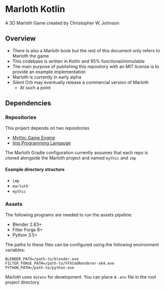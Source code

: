 # Marloth Kotlin

A 3D Marloth Game created by Christopher W. Johnson

## Overview

* There is also a Marloth book but the rest of this document only refers to Marloth the game
* This codebase is written in Kotlin and 95% functional/immutable
* The main purpose of publishing this repository with an MIT license is to provide an example implementation
* Marloth is currently in early alpha
* Silent Orb may eventually release a commercial version of Marloth
    * At such a point 
## Dependencies

### Repositories

This project depends on two repositories

* [Mythic Game Engine](https://github.com/silentorb/mythic-kotlin)
* [Imp Programming Langauge](https://github.com/silentorb/imp-kotlin)

The Marloth Gradle configuration currently assumes that each repo is cloned alongside the Marloth project and 
named `mythic` and `imp`

#### Example directory structure

* `imp`
* `marloth`
* `mythic`

### Assets

The following programs are needed to run the assets pipeline:

* Blender 2.83+
* Filter Forge 8+
* Python 3.5+

The paths to these files can be configured using the following environment variables:
```dotenv
BLENDER_PATH=/path-to/blender.exe
FILTER_FORGE_PATH=/path-to/FFXCmdRenderer-x64.exe
PYTHON_PATH=/path-to/python.exe
```

Marloth uses `dotenv` for development.  You can place a `.env` file in the root project directory.
